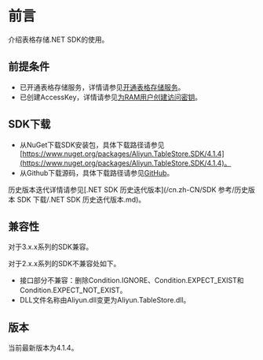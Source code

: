 # 前言

介绍表格存储.NET SDK的使用。

## 前提条件

-   已开通表格存储服务，详情请参见[开通表格存储服务](/cn.zh-CN/快速入门/开通表格存储服务.md)。
-   已创建AccessKey，详情请参见[为RAM用户创建访问密钥](/cn.zh-CN/安全设置/访问密钥/为RAM用户创建访问密钥.md)。

## SDK下载

-   从NuGet下载SDK安装包，具体下载路径请参见[https://www.nuget.org/packages/Aliyun.TableStore.SDK/4.1.4](https://www.nuget.org/packages/Aliyun.TableStore.SDK/4.1.4)。
-   从Github下载源码，具体下载路径请参见[GitHub](https://github.com/aliyun/aliyun-tablestore-csharp-sdk)。

历史版本迭代详情请参见[.NET SDK 历史迭代版本](/cn.zh-CN/SDK 参考/历史版本 SDK 下载/.NET SDK 历史迭代版本.md)。

## 兼容性

对于3.x.x系列的SDK兼容。

对于2.x.x系列的SDK不兼容处如下。

-   接口部分不兼容：删除Condition.IGNORE、Condition.EXPECT\_EXIST和Condition.EXPECT\_NOT\_EXIST。
-   DLL文件名称由Aliyun.dll变更为Aliyun.TableStore.dll。

## 版本

当前最新版本为4.1.4。

